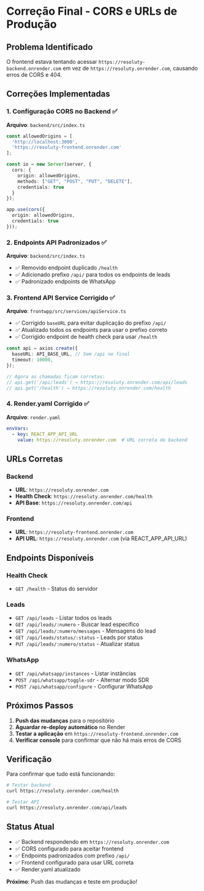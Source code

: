 # Correção Final - CORS e URLs de Produção

## Problema Identificado

O frontend estava tentando acessar `https://resoluty-backend.onrender.com` em vez de `https://resoluty.onrender.com`, causando erros de CORS e 404.

## Correções Implementadas

### 1. Configuração CORS no Backend ✅

**Arquivo**: `backend/src/index.ts`

```typescript
const allowedOrigins = [
  'http://localhost:3000',
  'https://resoluty-frontend.onrender.com'
];

const io = new Server(server, {
  cors: {
    origin: allowedOrigins,
    methods: ["GET", "POST", "PUT", "DELETE"],
    credentials: true
  }
});

app.use(cors({
  origin: allowedOrigins,
  credentials: true
}));
```

### 2. Endpoints API Padronizados ✅

**Arquivo**: `backend/src/index.ts`

- ✅ Removido endpoint duplicado `/health`
- ✅ Adicionado prefixo `/api/` para todos os endpoints de leads
- ✅ Padronizado endpoints de WhatsApp

### 3. Frontend API Service Corrigido ✅

**Arquivo**: `frontwpp/src/services/apiService.ts`

- ✅ Corrigido `baseURL` para evitar duplicação do prefixo `/api/`
- ✅ Atualizado todos os endpoints para usar o prefixo correto
- ✅ Corrigido endpoint de health check para usar `/health`

```typescript
const api = axios.create({
  baseURL: API_BASE_URL, // Sem /api no final
  timeout: 10000,
});

// Agora as chamadas ficam corretas:
// api.get('/api/leads') → https://resoluty.onrender.com/api/leads
// api.get('/health') → https://resoluty.onrender.com/health
```

### 4. Render.yaml Corrigido ✅

**Arquivo**: `render.yaml`

```yaml
envVars:
  - key: REACT_APP_API_URL
    value: https://resoluty.onrender.com  # URL correta do backend
```

## URLs Corretas

### Backend
- **URL**: `https://resoluty.onrender.com`
- **Health Check**: `https://resoluty.onrender.com/health`
- **API Base**: `https://resoluty.onrender.com/api`

### Frontend
- **URL**: `https://resoluty-frontend.onrender.com`
- **API URL**: `https://resoluty.onrender.com` (via REACT_APP_API_URL)

## Endpoints Disponíveis

### Health Check
- `GET /health` - Status do servidor

### Leads
- `GET /api/leads` - Listar todos os leads
- `GET /api/leads/:numero` - Buscar lead específico
- `GET /api/leads/:numero/messages` - Mensagens do lead
- `GET /api/leads/status/:status` - Leads por status
- `PUT /api/leads/:numero/status` - Atualizar status

### WhatsApp
- `GET /api/whatsapp/instances` - Listar instâncias
- `POST /api/whatsapp/toggle-sdr` - Alternar modo SDR
- `POST /api/whatsapp/configure` - Configurar WhatsApp

## Próximos Passos

1. **Push das mudanças** para o repositório
2. **Aguardar re-deploy automático** no Render
3. **Testar a aplicação** em `https://resoluty-frontend.onrender.com`
4. **Verificar console** para confirmar que não há mais erros de CORS

## Verificação

Para confirmar que tudo está funcionando:

```bash
# Testar backend
curl https://resoluty.onrender.com/health

# Testar API
curl https://resoluty.onrender.com/api/leads
```

## Status Atual

- ✅ Backend respondendo em `https://resoluty.onrender.com`
- ✅ CORS configurado para aceitar frontend
- ✅ Endpoints padronizados com prefixo `/api/`
- ✅ Frontend configurado para usar URL correta
- ✅ Render.yaml atualizado

**Próximo**: Push das mudanças e teste em produção!
